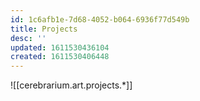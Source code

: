 ```yaml
---
id: 1c6afb1e-7d68-4052-b064-6936f77d549b
title: Projects
desc: ''
updated: 1611530436104
created: 1611530406448
---
```


![[cerebrarium.art.projects.*]]